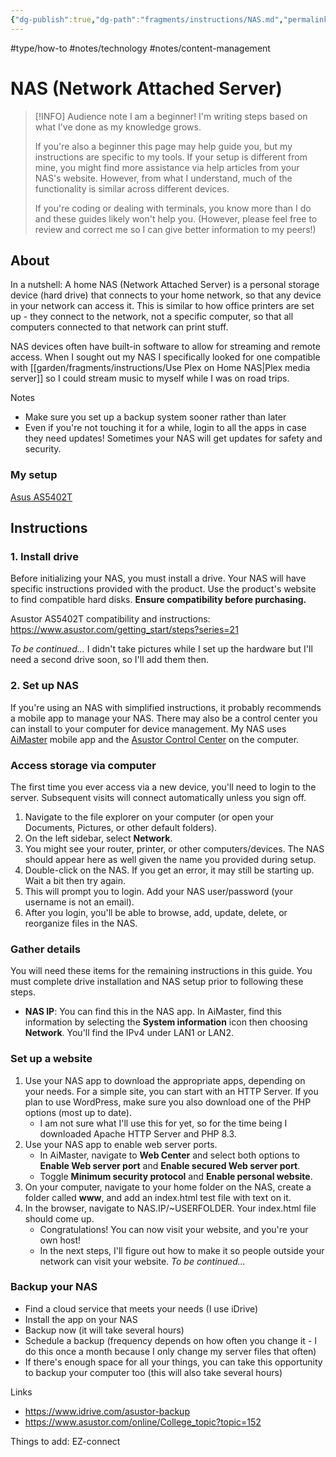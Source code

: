 ```yaml
---
{"dg-publish":true,"dg-path":"fragments/instructions/NAS.md","permalink":"/fragments/instructions/nas/","created":"2025-02-15T11:26:20.906-05:00","updated":"2025-08-18T15:47:15.995-04:00"}
---
```


#type/how-to #notes/technology #notes/content-management 
# NAS (Network Attached Server)

> [!INFO] Audience note
> I am a beginner! I'm writing steps based on what I've done as my knowledge grows. 
> 
> If you're also a beginner this page may help guide you, but my instructions are specific to my tools. If your setup is different from mine, you might find more assistance via help articles from your NAS's website. However, from what I understand, much of the functionality is similar across different devices.
> 
> If you're coding or dealing with terminals, you know more than I do and these guides likely won't help you. (However, please feel free to review and correct me so I can give better information to my peers!)

## About
In a nutshell: A home NAS (Network Attached Server) is a personal storage device (hard drive) that connects to your home network, so that any device in your network can access it. This is similar to how office printers are set up - they connect to the network, not a specific computer, so that all computers connected to that network can print stuff.

NAS devices often have built-in software to allow for streaming and remote access. When I sought out my NAS I specifically looked for one compatible with 
[[garden/fragments/instructions/Use Plex on Home NAS\|Plex media server]] so I could stream music to myself while I was on road trips.

Notes
- Make sure you set up a backup system sooner rather than later
- Even if you're not touching it for a while, login to all the apps in case they need updates! Sometimes your NAS will get updates for safety and security.

### My setup
[Asus AS5402T](https://www.asustor.com/en/product?p_id=81)

## Instructions

### 1. Install drive
Before initializing your NAS, you must install a drive. Your NAS will have specific instructions provided with the product. Use the product's website to find compatible hard disks. **Ensure compatibility before purchasing.**

Asustor AS5402T compatibility and instructions: https://www.asustor.com/getting_start/steps?series=21

*To be continued...* I didn't take pictures while I set up the hardware but I'll need a second drive soon, so I'll add them then.
### 2. Set up NAS
If you're using an NAS with simplified instructions, it probably recommends a mobile app to manage your NAS. There may also be a control center you can install to your computer for device management.
	My NAS uses [AiMaster](https://www.asustor.com/admv2?type=4&subject=19&sub=69) mobile app and the [Asustor Control Center](https://www.asustor.com/service/download_acc) on the computer.

### Access storage via computer
The first time you ever access via a new device, you'll need to login to the server. Subsequent visits will connect automatically unless you sign off.

1. Navigate to the file explorer on your computer (or open your Documents, Pictures, or other default folders).
2. On the left sidebar, select **Network**.
3. You might see your router, printer, or other computers/devices. The NAS should appear here as well given the name you provided during setup.
4. Double-click on the NAS. If you get an error, it may still be starting up. Wait a bit then try again. 
5. This will prompt you to login. Add your NAS user/password (your username is not an email).
6. After you login, you'll be able to browse, add, update, delete, or reorganize files in the NAS.

### Gather details
You will need these items for the remaining instructions in this guide. You must complete drive installation and NAS setup prior to following these steps.

* **NAS IP**: You can find this in the NAS app.
	In AiMaster, find this information by selecting the **System information** icon then choosing **Network**. You'll find the IPv4 under LAN1 or LAN2.
### Set up a website
1. Use your NAS app to download the appropriate apps, depending on your needs. For a simple site, you can start with an HTTP Server. If you plan to use WordPress, make sure you also download one of the PHP options (most up to date).
     - I am not sure what I'll use this for yet, so for the time being I downloaded Apache HTTP Server and PHP 8.3.
2. Use your NAS app to enable web server ports. 
	- In AiMaster, navigate to **Web Center** and select both options to **Enable Web server port** and **Enable secured Web server port**. 
	- Toggle **Minimum security protocol** and **Enable personal website**. 
3. On your computer, navigate to your home folder on the NAS, create a folder called **www**, and add an index.html test file with text on it.
4. In the browser, navigate to NAS.IP/~USERFOLDER. Your index.html file should come up.
    - Congratulations! You can now visit your website, and you're your own host! 
    - In the next steps, I'll figure out how to make it so people outside your network can visit your website.
*To be continued...*


### Backup your NAS
- Find a cloud service that meets your needs (I use iDrive)
- Install the app on your NAS
- Backup now (it will take several hours)
- Schedule a backup (frequency depends on how often you change it - I do this once a month because I only change my server files that often)
- If there's enough space for all your things, you can take this opportunity to backup your computer too (this will also take several hours)

Links
- https://www.idrive.com/asustor-backup
- https://www.asustor.com/online/College_topic?topic=152

Things to add: EZ-connect
